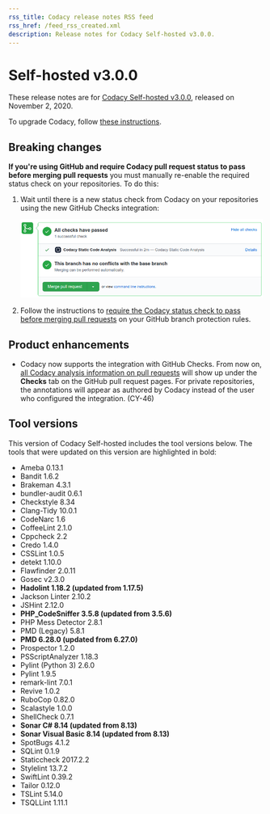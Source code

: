 ```yaml
---
rss_title: Codacy release notes RSS feed
rss_href: /feed_rss_created.xml
description: Release notes for Codacy Self-hosted v3.0.0.
---
```


# Self-hosted v3.0.0

These release notes are for [Codacy Self-hosted v3.0.0](https://github.com/codacy/chart/releases/tag/3.0.0), released on November 2, 2020.

To upgrade Codacy, follow [these instructions](../../chart/maintenance/upgrade.md).

## Breaking changes

**If you're using GitHub and require Codacy pull request status to pass before merging pull requests** you must manually re-enable the required status check on your repositories. To do this:

1.  Wait until there is a new status check from Codacy on your repositories using the new GitHub Checks integration:

    ![Codacy pull request status on GitHub](../../repositories-configure/integrations/images/github-integration-pr-status.png)

1.  Follow the instructions to [require the Codacy status check to pass before merging pull requests](https://docs.codacy.com/v3.0/faq/repositories/how-do-i-set-codacy-as-a-required-check-to-merge-prs/#github) on your GitHub branch protection rules.

## Product enhancements

-   Codacy now supports the integration with GitHub Checks. From now on, [all Codacy analysis information on pull requests](https://docs.codacy.com/v3.0/repositories-configure/integrations/github-integration/#configuring-the-github-integration) will show up under the **Checks** tab on the GitHub pull request pages. For private repositories, the annotations will appear as authored by Codacy instead of the user who configured the integration. (CY-46)

## Tool versions

This version of Codacy Self-hosted includes the tool versions below. The tools that were updated on this version are highlighted in bold:

-   Ameba 0.13.1
-   Bandit 1.6.2
-   Brakeman 4.3.1
-   bundler-audit 0.6.1
-   Checkstyle 8.34
-   Clang-Tidy 10.0.1
-   CodeNarc 1.6
-   CoffeeLint 2.1.0
-   Cppcheck 2.2
-   Credo 1.4.0
-   CSSLint 1.0.5
-   detekt 1.10.0
-   Flawfinder 2.0.11
-   Gosec v2.3.0
-   **Hadolint 1.18.2 (updated from 1.17.5)**
-   Jackson Linter 2.10.2
-   JSHint 2.12.0
-   **PHP_CodeSniffer 3.5.8 (updated from 3.5.6)**
-   PHP Mess Detector 2.8.1
-   PMD (Legacy) 5.8.1
-   **PMD 6.28.0 (updated from 6.27.0)**
-   Prospector 1.2.0
-   PSScriptAnalyzer 1.18.3
-   Pylint (Python 3) 2.6.0
-   Pylint 1.9.5
-   remark-lint 7.0.1
-   Revive 1.0.2
-   RuboCop 0.82.0
-   Scalastyle 1.0.0
-   ShellCheck 0.7.1
-   **Sonar C# 8.14 (updated from 8.13)**
-   **Sonar Visual Basic 8.14 (updated from 8.13)**
-   SpotBugs 4.1.2
-   SQLint 0.1.9
-   Staticcheck 2017.2.2
-   Stylelint 13.7.2
-   SwiftLint 0.39.2
-   Tailor 0.12.0
-   TSLint 5.14.0
-   TSQLLint 1.11.1
